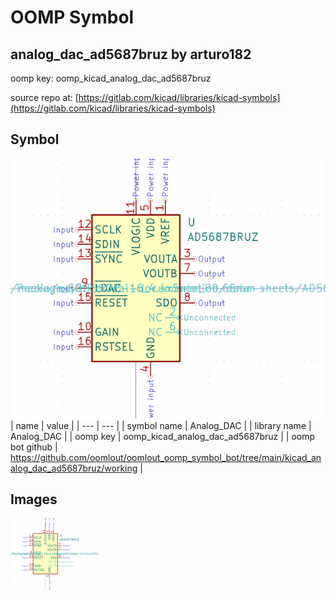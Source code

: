 # OOMP Symbol  
## analog_dac_ad5687bruz  by arturo182  
  
oomp key: oomp_kicad_analog_dac_ad5687bruz  
  
source repo at: [https://gitlab.com/kicad/libraries/kicad-symbols](https://gitlab.com/kicad/libraries/kicad-symbols)  
## Symbol  
  
[![working.png](working_600.png)](working.png)  
| name | value | 
| --- | --- | 
| symbol name | Analog_DAC | 
| library name | Analog_DAC | 
| oomp key | oomp_kicad_analog_dac_ad5687bruz | 
| oomp bot github | https://github.com/oomlout/oomlout_oomp_symbol_bot/tree/main/kicad_analog_dac_ad5687bruz/working | 
## Images  
  
[![working.png](working_140.png)](working.png)  
